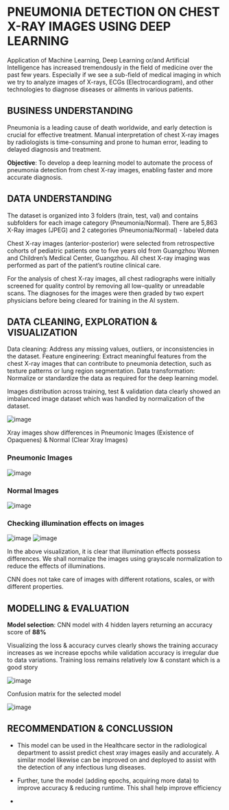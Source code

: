 # PNEUMONIA DETECTION ON CHEST X-RAY IMAGES USING DEEP LEARNING

Application of Machine Learning, Deep Learning or/and Artificial Intelligence has increased tremendously in the field of medicine over the past few years. Especially if we see a sub-field of medical imaging in which we try to analyze images of X-rays, ECGs (Electrocardiogram), and other technologies to diagnose diseases or ailments in various patients.

## BUSINESS UNDERSTANDING

Pneumonia is a leading cause of death worldwide, and early detection is crucial for effective treatment. Manual interpretation of chest X-ray images by radiologists is time-consuming and prone to human error, leading to delayed diagnosis and treatment.

**Objective**: To develop a deep learning model to automate the process of pneumonia detection from chest X-ray images, enabling faster and more accurate diagnosis.

## DATA UNDERSTANDING

The dataset is organized into 3 folders (train, test, val) and contains subfolders for each image category (Pneumonia/Normal). There are 5,863 X-Ray images (JPEG) and 2 categories (Pneumonia/Normal) - labeled data

Chest X-ray images (anterior-posterior) were selected from retrospective cohorts of pediatric patients one to five years old from Guangzhou Women and Children’s Medical Center, Guangzhou. All chest X-ray imaging was performed as part of the patient’s routine clinical care.

For the analysis of chest X-ray images, all chest radiographs were initially screened for quality control by removing all low-quality or unreadable scans. The diagnoses for the images were then graded by two expert physicians before being cleared for training in the AI system.

## DATA CLEANING, EXPLORATION & VISUALIZATION

Data cleaning: Address any missing values, outliers, or inconsistencies in the dataset. Feature engineering: Extract meaningful features from the chest X-ray images that can contribute to pneumonia detection, such as texture patterns or lung region segmentation. Data transformation: Normalize or standardize the data as required for the deep learning model.

Images distribution across training, test & validation data clearly showed an imbalanced image dataset which was handled by normalization of the dataset.

![image](https://github.com/MarvinAgumba/PHASE-4-PROJECT/assets/122484885/17ec97ca-f620-4753-ba31-f8d0c45a5656)

Xray images show differences in Pneumonic Images (Existence of Opaquenes) & Normal (Clear Xray Images)

### Pneumonic Images
![image](https://github.com/MarvinAgumba/PHASE-4-PROJECT/assets/122484885/0656d8a5-eb69-49c1-94c3-dffbebffdc30)

### Normal Images
![image](https://github.com/MarvinAgumba/PHASE-4-PROJECT/assets/122484885/92291e6f-00ed-440f-a970-627c66db0c12)

### Checking illumination effects on images
![image](https://github.com/MarvinAgumba/PHASE-4-PROJECT/assets/122484885/49a5a4f6-46be-4018-a3c2-9da66df6f21f) ![image](https://github.com/MarvinAgumba/PHASE-4-PROJECT/assets/122484885/374c99f0-ed55-4bcf-9912-1c6e21e3d7a9)

In the above visualization, it is clear that illumination effects possess differences. We shall normalize the images using grayscale normalization to reduce the effects of illuminations.

CNN does not take care of images with different rotations, scales, or with different properties.

## MODELLING & EVALUATION

**Model selection**: CNN model with 4 hidden layers returning an accuracy score of **88%**

Visualizing the loss & accuracy curves clearly shows the training accuracy increases as we increase epochs while validation accuracy is irregular due to data variations.
Training loss remains relatively low & constant which is a good story

![image](https://github.com/MarvinAgumba/PHASE-4-PROJECT/assets/122484885/50f7df25-85e8-4ef6-bc13-51ce29d3c8c0)

Confusion matrix for the selected model

![image](https://github.com/MarvinAgumba/PHASE-4-PROJECT/assets/122484885/2072691f-a0df-425c-a4c5-105602f2da1b)

## RECOMMENDATION & CONCLUSSION

- This model can be used in the Healthcare sector in the radiological department to assist predict chest xray images easily and accurately. A similar model likewise can be improved on and deployed to assist with the detection of any infectious lung diseases.

- Further, tune the model (adding epochs, acquiring more data) to improve accuracy & reducing runtime. This shall help improve efficiency

- 




